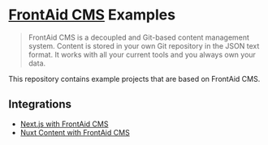 # [FrontAid CMS](https://frontaid.io/) Examples

> FrontAid CMS is a decoupled and Git-based content management system. Content is stored in your own Git repository in the JSON text format. It works with all your current tools and you always own your data.

This repository contains example projects that are based on FrontAid CMS.

## Integrations
* [Next.js with FrontAid CMS](/integrations/nextjs)
* [Nuxt Content with FrontAid CMS](/integrations/nuxt-content)
